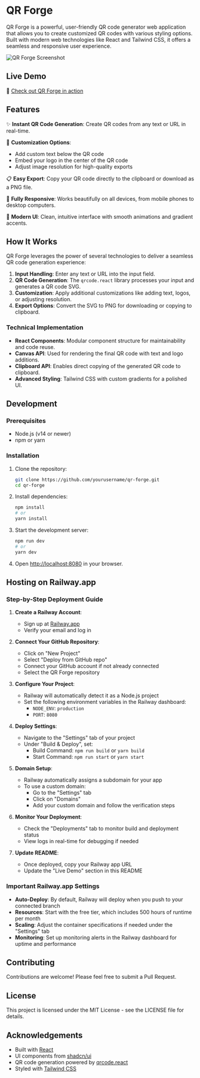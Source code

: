 
# QR Forge

QR Forge is a powerful, user-friendly QR code generator web application that allows you to create customized QR codes with various styling options. Built with modern web technologies like React and Tailwind CSS, it offers a seamless and responsive user experience.

![QR Forge Screenshot](https://placeholder.pics/svg/400x200/DEDEDE/555555/QR%20Forge%20Screenshot)

## Live Demo

🚀 [Check out QR Forge in action](#) <!-- Replace with your actual Railway.app deployment URL -->

## Features

✨ **Instant QR Code Generation**: Create QR codes from any text or URL in real-time.

🎨 **Customization Options**:
- Add custom text below the QR code
- Embed your logo in the center of the QR code
- Adjust image resolution for high-quality exports

📋 **Easy Export**: Copy your QR code directly to the clipboard or download as a PNG file.

📱 **Fully Responsive**: Works beautifully on all devices, from mobile phones to desktop computers.

🚀 **Modern UI**: Clean, intuitive interface with smooth animations and gradient accents.

## How It Works

QR Forge leverages the power of several technologies to deliver a seamless QR code generation experience:

1. **Input Handling**: Enter any text or URL into the input field.
2. **QR Code Generation**: The `qrcode.react` library processes your input and generates a QR code SVG.
3. **Customization**: Apply additional customizations like adding text, logos, or adjusting resolution.
4. **Export Options**: Convert the SVG to PNG for downloading or copying to clipboard.

### Technical Implementation

- **React Components**: Modular component structure for maintainability and code reuse.
- **Canvas API**: Used for rendering the final QR code with text and logo additions.
- **Clipboard API**: Enables direct copying of the generated QR code to clipboard.
- **Advanced Styling**: Tailwind CSS with custom gradients for a polished UI.

## Development

### Prerequisites

- Node.js (v14 or newer)
- npm or yarn

### Installation

1. Clone the repository:
   ```bash
   git clone https://github.com/yourusername/qr-forge.git
   cd qr-forge
   ```

2. Install dependencies:
   ```bash
   npm install
   # or
   yarn install
   ```

3. Start the development server:
   ```bash
   npm run dev
   # or
   yarn dev
   ```

4. Open [http://localhost:8080](http://localhost:8080) in your browser.

## Hosting on Railway.app

### Step-by-Step Deployment Guide

1. **Create a Railway Account**:
   - Sign up at [Railway.app](https://railway.app/)
   - Verify your email and log in

2. **Connect Your GitHub Repository**:
   - Click on "New Project"
   - Select "Deploy from GitHub repo"
   - Connect your GitHub account if not already connected
   - Select the QR Forge repository

3. **Configure Your Project**:
   - Railway will automatically detect it as a Node.js project
   - Set the following environment variables in the Railway dashboard:
     - `NODE_ENV`: `production`
     - `PORT`: `8080`

4. **Deploy Settings**:
   - Navigate to the "Settings" tab of your project
   - Under "Build & Deploy", set:
     - Build Command: `npm run build` or `yarn build`
     - Start Command: `npm run start` or `yarn start`

5. **Domain Setup**:
   - Railway automatically assigns a subdomain for your app
   - To use a custom domain:
     - Go to the "Settings" tab
     - Click on "Domains"
     - Add your custom domain and follow the verification steps

6. **Monitor Your Deployment**:
   - Check the "Deployments" tab to monitor build and deployment status
   - View logs in real-time for debugging if needed

7. **Update README**:
   - Once deployed, copy your Railway app URL
   - Update the "Live Demo" section in this README

### Important Railway.app Settings

- **Auto-Deploy**: By default, Railway will deploy when you push to your connected branch
- **Resources**: Start with the free tier, which includes 500 hours of runtime per month
- **Scaling**: Adjust the container specifications if needed under the "Settings" tab
- **Monitoring**: Set up monitoring alerts in the Railway dashboard for uptime and performance

## Contributing

Contributions are welcome! Please feel free to submit a Pull Request.

## License

This project is licensed under the MIT License - see the LICENSE file for details.

## Acknowledgements

- Built with [React](https://reactjs.org/)
- UI components from [shadcn/ui](https://ui.shadcn.com/)
- QR code generation powered by [qrcode.react](https://github.com/zpao/qrcode.react)
- Styled with [Tailwind CSS](https://tailwindcss.com/)
